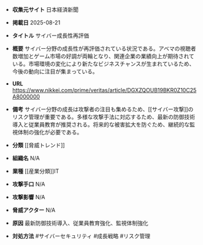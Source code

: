 - **収集元サイト**
日本経済新聞

- **掲載日**
2025-08-21

- **タイトル**
サイバー成長性再評価

- **概要**
サイバー分野の成長性が再評価されている状況である。アベマの視聴者数増加とゲーム市場の好調が両輪となり、関連企業の業績向上が期待されている。市場環境の変化により新たなビジネスチャンスが生まれているため、今後の動向に注目が集まっている。

- **URL**
https://www.nikkei.com/prime/veritas/article/DGXZQOUB19BKR0Z10C25A8000000

- **備考**
サイバー分野の成長は攻撃者の注目も集めるため、[[サイバー攻撃]]のリスク管理が重要である。多様な攻撃手法に対応するため、最新の防御技術導入と従業員教育が推奨される。将来的な被害拡大を防ぐため、継続的な監視体制の強化が必要である。

- **分類**
[[脅威トレンド]]

- **組織名**
N/A

- **業種**
[[産業分類]]IT

- **攻撃手口**
N/A

- **攻撃影響**
N/A

- **脅威アクター**
N/A

- **原因**
最新防御技術導入、従業員教育強化、監視体制強化

- **対処方法**
#サイバーセキュリティ #成長戦略 #リスク管理
